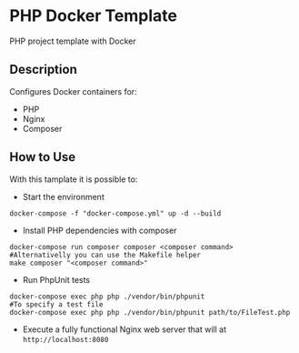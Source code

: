 # PHP Docker Template

PHP project template with Docker

## Description

Configures Docker containers for:
- PHP
- Nginx
- Composer

## How to Use

With this tamplate it is possible to:
- Start the environment
```console
docker-compose -f "docker-compose.yml" up -d --build
```
  
- Install PHP dependencies with composer
```console
docker-compose run composer composer <composer command>
#Alternativelly you can use the Makefile helper
make composer "<composer command>"
```

- Run PhpUnit tests
```console
docker-compose exec php php ./vendor/bin/phpunit
#To specify a test file
docker-compose exec php php ./vendor/bin/phpunit path/to/FileTest.php
```

- Execute a fully functional Nginx web server that will at `http://localhost:8080`